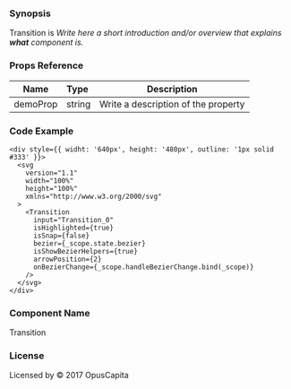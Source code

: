 ### Synopsis

Transition is 
*Write here a short introduction and/or overview that explains **what** component is.*

### Props Reference

| Name                           | Type                    | Description                                                 |
| ------------------------------ | :---------------------- | ----------------------------------------------------------- |
| demoProp                       | string                  | Write a description of the property                         |

### Code Example

```
<div style={{ widht: '640px', height: '480px', outline: '1px solid #333' }}>
  <svg
    version="1.1"
    width="100%"
    height="100%"
    xmlns="http://www.w3.org/2000/svg"
  >
    <Transition
      input="Transition_0"
      isHighlighted={true}
      isSnap={false}
      bezier={_scope.state.bezier}
      isShowBezierHelpers={true}
      arrowPosition={2}
      onBezierChange={_scope.handleBezierChange.bind(_scope)}
    />
  </svg>
</div>
```

### Component Name

Transition

### License

Licensed by © 2017 OpusCapita

